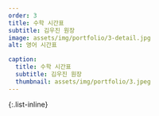 ```yaml
---
order: 3
title: 수학 시간표
subtitle: 김우진 원장
image: assets/img/portfolio/3-detail.jpg
alt: 영어 시간표

caption:
  title: 수학 시간표
  subtitle: 김우진 원장
  thumbnail: assets/img/portfolio/3.jpeg
---
```



{:.list-inline}

	